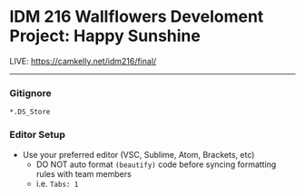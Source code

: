# IDM 216 Wallflowers Develoment Project: Happy Sunshine
LIVE: https://camkelly.net/idm216/final/
***

### Gitignore
```
*.DS_Store

```

### Editor Setup
* Use your preferred editor (VSC, Sublime, Atom, Brackets, etc)
  * DO NOT auto format ```(beautify)``` code before syncing formatting rules with team members
  * i.e. ```Tabs: 1```
